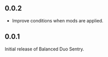 ## 0.0.2

* Improve conditions when mods are applied.

## 0.0.1

Initial release of Balanced Duo Sentry.
